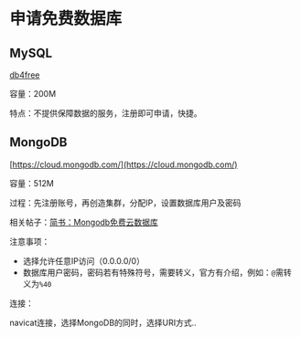 # 申请免费数据库

## MySQL

[db4free](https://www.db4free.net/)

容量：200M

特点：不提供保障数据的服务，注册即可申请，快捷。

## MongoDB

[https://cloud.mongodb.com/](https://cloud.mongodb.com/)

容量：512M

过程：先注册账号，再创造集群，分配IP，设置数据库用户及密码

相关帖子：[简书：Mongodb免费云数据库](https://www.jianshu.com/p/f8faa62213f7)

注意事项：

- 选择允许任意IP访问（0.0.0.0/0）
- 数据库用户密码，密码若有特殊符号，需要转义，官方有介绍，例如：`@`需转义为`%40`

连接：

navicat连接，选择MongoDB的同时，选择URI方式..